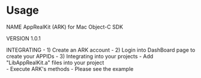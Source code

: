 Usage
=====
NAME
        AppRealKit (ARK) for Mac Object-C SDK

VERSION
        1.0.1

INTEGRATING
	- 1) Create an ARK account
	- 2) Login into DashBoard page to create your APPIDs
	- 3) Integrating into your projects
        	- Add "LibAppRealKit.a" files into your project     
        	- Execute ARK's methods
        	- Please see the example